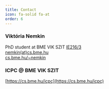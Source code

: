 ```yaml
---
title: Contact
icon: fa-solid fa-at
order: 6
---
```


### Viktória Nemkin

PhD student at BME VIK SZIT
[IE216/3](https://www.szit.bme.hu/rolunk/kapcsolat.html)  
[nemkin(at)cs.bme.hu](mailto:nemkin@cs.bme.hu)  
[cs.bme.hu/~nemkin](https://cs.bme.hu/~nemkin)

### ICPC @ BME VIK SZIT

[https://cs.bme.hu/icpc](https://cs.bme.hu/icpc)
